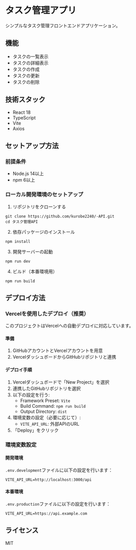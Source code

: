 # タスク管理アプリ

シンプルなタスク管理フロントエンドアプリケーション。

## 機能

- タスクの一覧表示
- タスクの詳細表示
- タスクの作成
- タスクの更新
- タスクの削除

## 技術スタック

- React 18
- TypeScript
- Vite
- Axios

## セットアップ方法

### 前提条件
- Node.js 14以上
- npm 6以上

### ローカル開発環境のセットアップ

1. リポジトリをクローンする
```
git clone https://github.com/kurobe2240/-API.git
cd タスク管理API
```

2. 依存パッケージのインストール
```
npm install
```

3. 開発サーバーの起動
```
npm run dev
```

4. ビルド（本番環境用）
```
npm run build
```

## デプロイ方法

### Vercelを使用したデプロイ（推奨）

このプロジェクトはVercelへの自動デプロイに対応しています。

#### 準備

1. GitHubアカウントとVercelアカウントを用意
2. VercelダッシュボードからGitHubリポジトリと連携

#### デプロイ手順

1. Vercelダッシュボードで「New Project」を選択
2. 連携したGitHubリポジトリを選択
3. 以下の設定を行う:
   - Framework Preset: `Vite`
   - Build Command: `npm run build`
   - Output Directory: `dist`
4. 環境変数の設定（必要に応じて）:
   - `VITE_API_URL`: 外部APIのURL
5. 「Deploy」をクリック

### 環境変数設定

#### 開発環境
`.env.development`ファイルに以下の設定を行います：
```
VITE_API_URL=http://localhost:3000/api
```

#### 本番環境
`.env.production`ファイルに以下の設定を行います：
```
VITE_API_URL=https://api.example.com
```

## ライセンス

MIT 